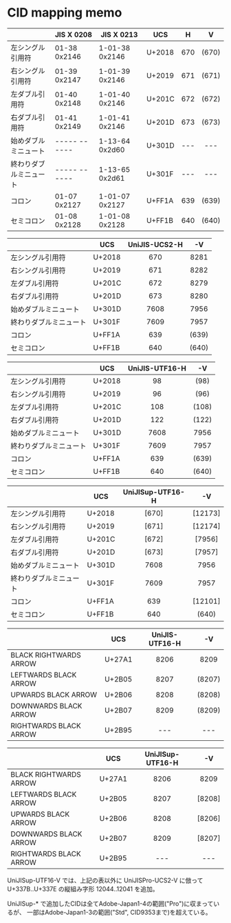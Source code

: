 CID mapping memo
================

|                      | JIS X 0208   | JIS X 0213     | UCS    | H   | V     |
|----------------------|--------------|----------------|--------|:---:|:-----:|
|左シングル引用符      | 01-38 0x2146 | 1-01-38 0x2146 | U+2018 | 670 | (670) |
|右シングル引用符      | 01-39 0x2147 | 1-01-39 0x2146 | U+2019 | 671 | (671) |
|左ダブル引用符        | 01-40 0x2148 | 1-01-40 0x2146 | U+201C | 672 | (672) |
|右ダブル引用符        | 01-41 0x2149 | 1-01-41 0x2146 | U+201D | 673 | (673) |
|始めダブルミニュート  | ----- ------ | 1-13-64 0x2d60 | U+301D | --- | ---   |
|終わりダブルミニュート| ----- ------ | 1-13-65 0x2d61 | U+301F | --- | ---   |
|コロン                | 01-07 0x2127 | 1-01-07 0x2127 | U+FF1A | 639 | (639) |
|セミコロン            | 01-08 0x2128 | 1-01-08 0x2128 | U+FF1B | 640 | (640) |

|                      | UCS    | UniJIS-UCS2-H | -V    |
|----------------------|--------|:------:|:-------:|
|左シングル引用符      | U+2018 |   670  |  8281   |
|右シングル引用符      | U+2019 |   671  |  8282   |
|左ダブル引用符        | U+201C |   672  |  8279   |
|右ダブル引用符        | U+201D |   673  |  8280   |
|始めダブルミニュート  | U+301D |  7608  |  7956   |
|終わりダブルミニュート| U+301F |  7609  |  7957   |
|コロン                | U+FF1A |   639  |  (639)  |
|セミコロン            | U+FF1B |   640  |  (640)  |

|                      | UCS    | UniJIS-UTF16-H | -V   |
|----------------------|--------|:------:|:-------:|
|左シングル引用符      | U+2018 |    98  |   (98)  |
|右シングル引用符      | U+2019 |    96  |   (96)  |
|左ダブル引用符        | U+201C |   108  |  (108)  |
|右ダブル引用符        | U+201D |   122  |  (122)  |
|始めダブルミニュート  | U+301D |  7608  |  7956   |
|終わりダブルミニュート| U+301F |  7609  |  7957   |
|コロン                | U+FF1A |   639  |  (639)  |
|セミコロン            | U+FF1B |   640  |  (640)  |

|                      | UCS    | UniJISup-UTF16-H | -V   |
|----------------------|--------|:------:|:-------:|
|左シングル引用符      | U+2018 |  [670] | [12173] |
|右シングル引用符      | U+2019 |  [671] | [12174] |
|左ダブル引用符        | U+201C |  [672] | [7956]  |
|右ダブル引用符        | U+201D |  [673] | [7957]  |
|始めダブルミニュート  | U+301D |  7608  |  7956   |
|終わりダブルミニュート| U+301F |  7609  |  7957   |
|コロン                | U+FF1A |   639  | [12101] |
|セミコロン            | U+FF1B |   640  | (640)   |


|                      | UCS    | UniJIS-UTF16-H | -V   |
|----------------------|--------|:------:|:-------:|
|BLACK RIGHTWARDS ARROW| U+27A1 |  8206  |  8209   |
|LEFTWARDS BLACK ARROW | U+2B05 |  8207  | (8207)  |
|UPWARDS BLACK ARROW   | U+2B06 |  8208  | (8208)  |
|DOWNWARDS BLACK ARROW | U+2B07 |  8209  | (8209)  |
|RIGHTWARDS BLACK ARROW| U+2B95 |   ---  |  ---    |

|                      | UCS    | UniJISup-UTF16-H | -V   |
|----------------------|--------|:------:|:-------:|
|BLACK RIGHTWARDS ARROW| U+27A1 |  8206  |  8209   |
|LEFTWARDS BLACK ARROW | U+2B05 |  8207  | [8208]  |
|UPWARDS BLACK ARROW   | U+2B06 |  8208  | [8206]  |
|DOWNWARDS BLACK ARROW | U+2B07 |  8209  | [8207]  |
|RIGHTWARDS BLACK ARROW| U+2B95 |   ---  |  ---    |

UniJISup-UTF16-V では、上記の表以外に UniJISPro-UCS2-V に倣って
U+337B..U+337E の縦組み字形 12044..12041 を追加。

UniJISup-* で追加したCIDは全てAdobe-Japan1-4の範囲("Pro")に収まっているが、
一部はAdobe-Japan1-3の範囲("Std", CID9353まで)を超えている。

